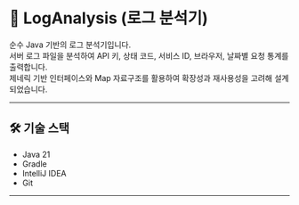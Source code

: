 # 🧾 LogAnalysis (로그 분석기)

순수 Java 기반의 로그 분석기입니다.  
서버 로그 파일을 분석하여 API 키, 상태 코드, 서비스 ID, 브라우저, 날짜별 요청 통계를 출력합니다.  
제네릭 기반 인터페이스와 Map 자료구조를 활용하여 확장성과 재사용성을 고려해 설계되었습니다.

---

## 🛠 기술 스택

- Java 21
- Gradle
- IntelliJ IDEA
- Git

---
